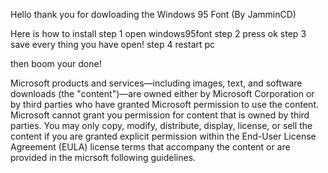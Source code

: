 Hello thank you for dowloading the Windows 95 Font (By JamminCD)

Here is how to install
step 1 open windows95font
step 2 press ok
step 3 save every thing you have open!
step 4 restart pc

then boom your done!



Microsoft products and services—including images, text, and software downloads (the "content")—are owned either by Microsoft Corporation or by third parties who have granted Microsoft permission to use the content. Microsoft cannot grant you permission for content that is owned by third parties. You may only copy, modify, distribute, display, license, or sell the content if you are granted explicit permission within the End-User License Agreement (EULA)
license terms that accompany the content or are provided in the micrsoft following guidelines.
